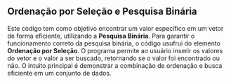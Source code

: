 ## Ordenação por Seleção e Pesquisa Binária

Este código tem como objetivo encontrar um valor específico em um vetor de forma eficiente, utilizando a **Pesquisa Binária**. Para garantir o funcionamento correto da pesquisa binária, o código usufrui do elemento **Ordenação por Seleção**. O programa permite ao usuário inserir os valores do vetor e o valor a ser buscado, retornando se o valor foi encontrado ou não. O intuito principal é demonstrar a combinação de ordenação e busca eficiente em um conjunto de dados.